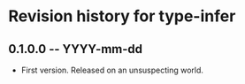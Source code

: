 # Revision history for type-infer

## 0.1.0.0 -- YYYY-mm-dd

* First version. Released on an unsuspecting world.
